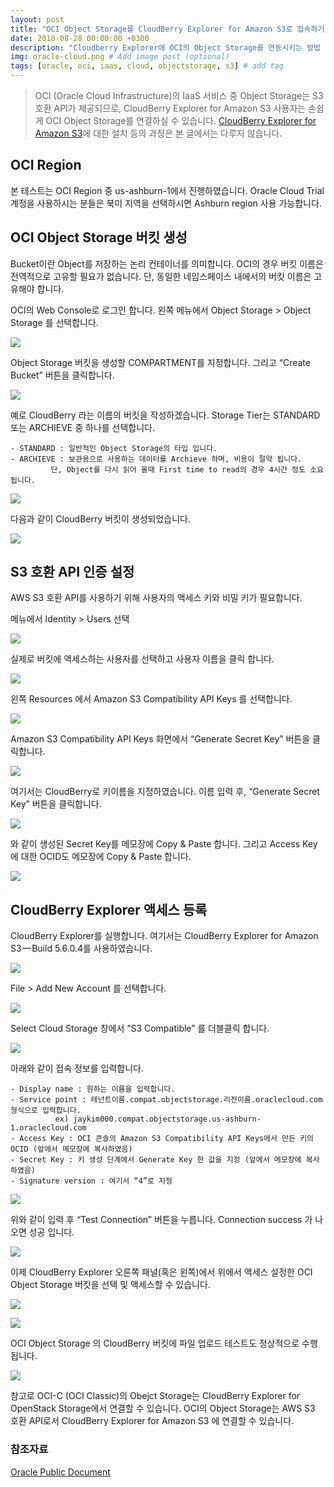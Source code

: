 ```yaml
---
layout: post
title: "OCI Object Storage를 CloudBerry Explorer for Amazon S3로 접속하기"
date: 2018-08-28 00:00:00 +0300
description: "Cloudberry Explorer에 OCI의 Object Storage를 연동시키는 방법 입니다." # Add post description (optional)
img: oracle-cloud.png # Add image post (optional)
tags: [oracle, oci, iaas, cloud, objectstorage, s3] # add tag
---
```


> OCI (Oracle Cloud Infrastructure)의 IaaS 서비스 중 Object Storage는 S3 호환 API가 제공되므로, CloudBerry Explorer for Amazon S3 사용자는 손쉽게 OCI Object Storage를 연결하실 수 있습니다.
> [CloudBerry Explorer for Amazon S3](https://www.cloudberrylab.com/download-thanks.aspx?prod=cbes3free)에 대한 설치 등의 과정은 본 글에서는 다루지 않습니다.


## OCI Region

본 테스트는 OCI Region 중 us-ashburn-1에서 진행하였습니다. Oracle Cloud Trial 계정을 사용하시는 분들은 북미 지역을 선택하시면 Ashburn region 사용 가능합니다.


## OCI Object Storage 버킷 생성

Bucket이란 Object를 저장하는 논리 컨테이너를 의미합니다.
OCI의 경우 버킷 이름은 전역적으로 고유할 필요가 없습니다.
단, 동일한 네임스페이스 내에서의 버킷 이름은 고유해야 합니다.

OCI의 Web Console로 로그인 합니다.
왼쪽 메뉴에서 Object Storage > Object Storage 를 선택합니다.

![]({{site.baseurl}}/assets/img/cloudberry_s3api01.png)

Object Storage 버킷을 생성할 COMPARTMENT를 지정합니다. 
그리고 “Create Bucket” 버튼을 클릭합니다.

![]({{site.baseurl}}/assets/img/cloudberry_s3api02.png)

예로 CloudBerry 라는 이름의 버킷을 작성하겠습니다.
Storage Tier는 STANDARD 또는 ARCHIEVE 중 하나를 선택합니다.

	- STANDARD : 일반적인 Object Storage의 타입 입니다.
	- ARCHIEVE : 보관용으로 사용하는 데이터를 Archieve 하며, 비용이 절약 됩니다. 
		     단, Object를 다시 읽어 올때 First time to read의 경우 4시간 정도 소요됩니다.
	
![]({{site.baseurl}}/assets/img/cloudberry_s3api03.png)

다음과 같이 CloudBerry 버킷이 생성되었습니다.

![]({{site.baseurl}}/assets/img/cloudberry_s3api04.png)


## S3 호환 API 인증 설정

AWS S3 호환 API를 사용하기 위해 사용자의 액세스 키와 비밀 키가 필요합니다.

메뉴에서 Identity > Users 선택

![]({{site.baseurl}}/assets/img/cloudberry_s3api05.png)

실제로 버킷에 액세스하는 사용자를 선택하고 사용자 이름을 클릭 합니다.

![]({{site.baseurl}}/assets/img/cloudberry_s3api06.png)

왼쪽 Resources 에서 Amazon S3 Compatibility API Keys 를 선택합니다.

![]({{site.baseurl}}/assets/img/cloudberry_s3api07.png)

Amazon S3 Compatibility API Keys 화면에서 “Generate Secret Key” 버튼을 클릭합니다.

![]({{site.baseurl}}/assets/img/cloudberry_s3api08.png)

여기서는 CloudBerry로 키이름을 지정하였습니다. 
이름 입력 후, “Generate Secret Key” 버튼을 클릭합니다.

![]({{site.baseurl}}/assets/img/cloudberry_s3api09.png)

와 같이 생성된 Secret Key를 메모장에 Copy & Paste 합니다.
그리고 Access Key에 대한 OCID도 메모장에 Copy & Paste 합니다.

![]({{site.baseurl}}/assets/img/cloudberry_s3api10.png)


## CloudBerry Explorer 액세스 등록

CloudBerry Explorer를 실행합니다.
여기서는 CloudBerry Explorer for Amazon S3 — Build 5.6.0.4를 사용하였습니다.

![]({{site.baseurl}}/assets/img/cloudberry_s3api11.png)

File > Add New Account 를 선택합니다.

![]({{site.baseurl}}/assets/img/cloudberry_s3api12.png)

Select Cloud Storage 창에서 “S3 Compatible” 를 더블클릭 합니다.

![]({{site.baseurl}}/assets/img/cloudberry_s3api13.png)

아래와 같이 접속 정보를 입력합니다.

	- Display name : 원하는 이름을 입력합니다.
	- Service point : 테넌트이름.compat.objectstorage.리전이름.oraclecloud.com 형식으로 입력합니다.
			  ex) jaykim000.compat.objectstorage.us-ashburn-1.oraclecloud.com
	- Access Key : OCI 콘솔의 Amazon S3 Compatibility API Keys에서 만든 키의 OCID (앞에서 메모장에 복사하였음)
	- Secret Key : 키 생성 단계에서 Generate Key 한 값을 지정 (앞에서 메모장에 복사하였음)
	- Signature version : 여기서 “4”로 지정
	
![]({{site.baseurl}}/assets/img/cloudberry_s3api14.png)

위와 같이 입력 후 “Test Connection” 버튼을 누릅니다. Connection success 가 나오면 성공 입니다.

![]({{site.baseurl}}/assets/img/cloudberry_s3api15.png)

이제 CloudBerry Explorer 오른쪽 패널(혹은 왼쪽)에서 위에서 액세스 설정한 OCI Object Storage 버킷을 선택 및 액세스할 수 있습니다.

![]({{site.baseurl}}/assets/img/cloudberry_s3api16.png)

![]({{site.baseurl}}/assets/img/cloudberry_s3api17.png)

OCI Object Storage 의 CloudBerry 버킷에 파일 업로드 테스트도 정상적으로 수행 됩니다.

![]({{site.baseurl}}/assets/img/cloudberry_s3api18.png)

참고로 OCI-C (OCI Classic)의 Obejct Storage는 CloudBerry Explorer for OpenStack Storage에서 연결할 수 있습니다.
OCI의 Object Storage는 AWS S3 호환 API로서 CloudBerry Explorer for Amazon S3 에 연결할 수 있습니다.


### 참조자료
[Oracle Public Document](https://docs.cloud.oracle.com/iaas/Content/Object/Tasks/s3compatibleapi.htm?tocpath=Services%7CObject%20Storage%7C_____8)
